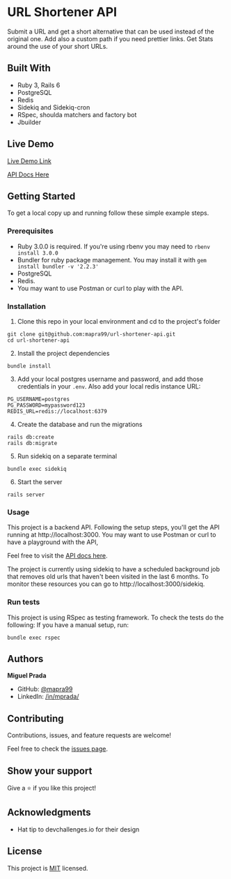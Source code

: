 # URL Shortener API

Submit a URL and get a short alternative that can be used instead of the original one. Add also a custom path if you need prettier links. Get Stats around the use of your short URLs.

## Built With

- Ruby 3, Rails 6
- PostgreSQL
- Redis
- Sidekiq and Sidekiq-cron
- RSpec, shoulda matchers and factory bot
- Jbuilder

## Live Demo

[Live Demo Link](https://lit-url.herokuapp.com/)

[API Docs Here](https://documenter.getpostman.com/view/10455715/TzK16vGK#47d54b79-36ac-4c95-8b1b-b07c9ace094f)

## Getting Started

To get a local copy up and running follow these simple example steps.

### Prerequisites

- Ruby 3.0.0 is required. If you're using rbenv you may need to `rbenv install 3.0.0`
- Bundler for ruby package management. You may install it with `gem install bundler -v '2.2.3'`
- PostgreSQL
- Redis.
- You may want to use Postman or curl to play with the API.

### Installation

1. Clone this repo in your local environment and cd to the project's folder
```
git clone git@github.com:mapra99/url-shortener-api.git
cd url-shortener-api
```

2. Install the project dependencies
```
bundle install
```

3. Add your local postgres username and password, and add those credentials in your `.env`. Also add your local redis instance URL:
```
PG_USERNAME=postgres
PG_PASSWORD=mypassword123
REDIS_URL=redis://localhost:6379
```

4. Create the database and run the migrations
```
rails db:create
rails db:migrate
```

5. Run sidekiq on a separate terminal
```
bundle exec sidekiq
```

6. Start the server
```
rails server
```
### Usage

This project is a backend API. Following the setup steps, you'll get the API running at http://localhost:3000. You may want to use Postman or curl to have a playground with the API,

Feel free to visit the [API docs here](https://documenter.getpostman.com/view/10455715/TzK16vGK#47d54b79-36ac-4c95-8b1b-b07c9ace094f).

The project is currently using sidekiq to have a scheduled background job that removes old urls that haven't been visited in the last 6 months. To monitor these resources you can go to http://localhost:3000/sidekiq.

### Run tests

This project is using RSpec as testing framework. To check the tests do the following:
If you have a manual setup, run:
```
bundle exec rspec
```

## Authors

**Miguel Prada**

- GitHub: [@mapra99](https://github.com/mapra99)
- LinkedIn: [/in/mprada/](https://www.linkedin.com/in/mprada/?locale=en_US)

## Contributing

Contributions, issues, and feature requests are welcome!

Feel free to check the [issues page](issues/).

## Show your support

Give a ⭐️ if you like this project!

## Acknowledgments

- Hat tip to devchallenges.io for their design

## License

This project is [MIT](lic.url) licensed.
